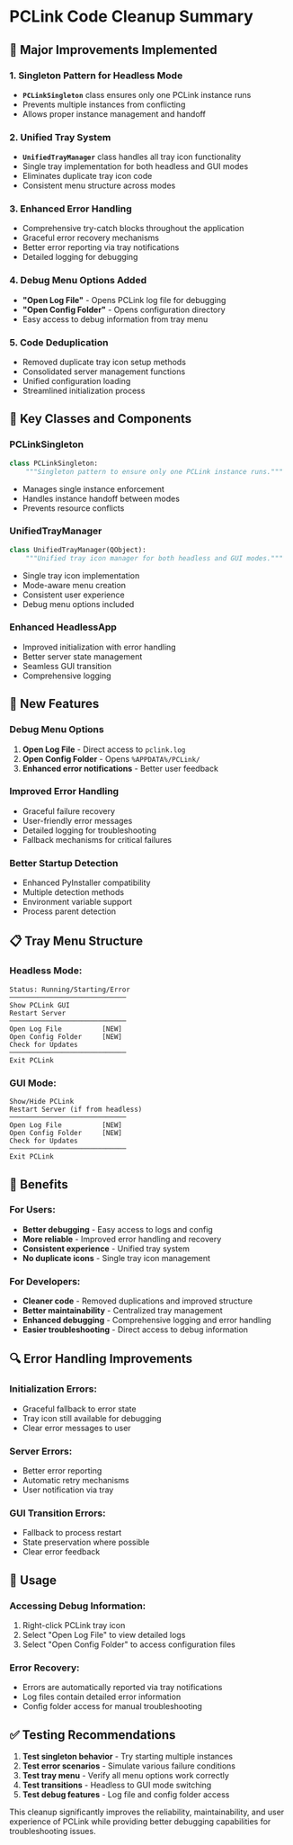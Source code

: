 # PCLink Code Cleanup Summary

## 🧹 **Major Improvements Implemented**

### 1. **Singleton Pattern for Headless Mode**
- **`PCLinkSingleton`** class ensures only one PCLink instance runs
- Prevents multiple instances from conflicting
- Allows proper instance management and handoff

### 2. **Unified Tray System**
- **`UnifiedTrayManager`** class handles all tray icon functionality
- Single tray implementation for both headless and GUI modes
- Eliminates duplicate tray icon code
- Consistent menu structure across modes

### 3. **Enhanced Error Handling**
- Comprehensive try-catch blocks throughout the application
- Graceful error recovery mechanisms
- Better error reporting via tray notifications
- Detailed logging for debugging

### 4. **Debug Menu Options Added**
- **"Open Log File"** - Opens PCLink log file for debugging
- **"Open Config Folder"** - Opens configuration directory
- Easy access to debug information from tray menu

### 5. **Code Deduplication**
- Removed duplicate tray icon setup methods
- Consolidated server management functions
- Unified configuration loading
- Streamlined initialization process

## 🔧 **Key Classes and Components**

### **PCLinkSingleton**
```python
class PCLinkSingleton:
    """Singleton pattern to ensure only one PCLink instance runs."""
```
- Manages single instance enforcement
- Handles instance handoff between modes
- Prevents resource conflicts

### **UnifiedTrayManager**
```python
class UnifiedTrayManager(QObject):
    """Unified tray icon manager for both headless and GUI modes."""
```
- Single tray icon implementation
- Mode-aware menu creation
- Consistent user experience
- Debug menu options included

### **Enhanced HeadlessApp**
- Improved initialization with error handling
- Better server state management
- Seamless GUI transition
- Comprehensive logging

## 🎯 **New Features**

### **Debug Menu Options**
1. **Open Log File** - Direct access to `pclink.log`
2. **Open Config Folder** - Opens `%APPDATA%/PCLink/`
3. **Enhanced error notifications** - Better user feedback

### **Improved Error Handling**
- Graceful failure recovery
- User-friendly error messages
- Detailed logging for troubleshooting
- Fallback mechanisms for critical failures

### **Better Startup Detection**
- Enhanced PyInstaller compatibility
- Multiple detection methods
- Environment variable support
- Process parent detection

## 📋 **Tray Menu Structure**

### **Headless Mode:**
```
Status: Running/Starting/Error
─────────────────────────────
Show PCLink GUI
Restart Server
─────────────────────────────
Open Log File          [NEW]
Open Config Folder     [NEW]
Check for Updates
─────────────────────────────
Exit PCLink
```

### **GUI Mode:**
```
Show/Hide PCLink
Restart Server (if from headless)
─────────────────────────────
Open Log File          [NEW]
Open Config Folder     [NEW]
Check for Updates
─────────────────────────────
Exit PCLink
```

## 🚀 **Benefits**

### **For Users:**
- **Better debugging** - Easy access to logs and config
- **More reliable** - Improved error handling and recovery
- **Consistent experience** - Unified tray system
- **No duplicate icons** - Single tray icon management

### **For Developers:**
- **Cleaner code** - Removed duplications and improved structure
- **Better maintainability** - Centralized tray management
- **Enhanced debugging** - Comprehensive logging and error handling
- **Easier troubleshooting** - Direct access to debug information

## 🔍 **Error Handling Improvements**

### **Initialization Errors:**
- Graceful fallback to error state
- Tray icon still available for debugging
- Clear error messages to user

### **Server Errors:**
- Better error reporting
- Automatic retry mechanisms
- User notification via tray

### **GUI Transition Errors:**
- Fallback to process restart
- State preservation where possible
- Clear error feedback

## 📝 **Usage**

### **Accessing Debug Information:**
1. Right-click PCLink tray icon
2. Select "Open Log File" to view detailed logs
3. Select "Open Config Folder" to access configuration files

### **Error Recovery:**
- Errors are automatically reported via tray notifications
- Log files contain detailed error information
- Config folder access for manual troubleshooting

## ✅ **Testing Recommendations**

1. **Test singleton behavior** - Try starting multiple instances
2. **Test error scenarios** - Simulate various failure conditions
3. **Test tray menu** - Verify all menu options work correctly
4. **Test transitions** - Headless to GUI mode switching
5. **Test debug features** - Log file and config folder access

This cleanup significantly improves the reliability, maintainability, and user experience of PCLink while providing better debugging capabilities for troubleshooting issues.